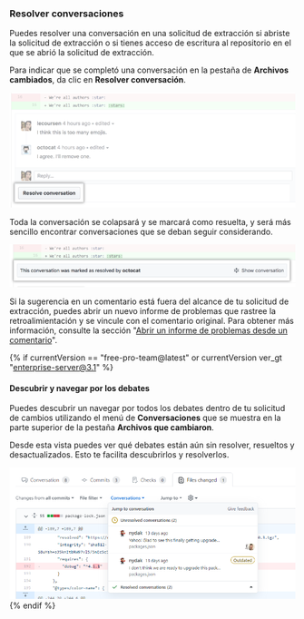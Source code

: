 ### Resolver conversaciones

Puedes resolver una conversación en una solicitud de extracción si abriste la solicitud de extracción o si tienes acceso de escritura al repositorio en el que se abrió la solicitud de extracción.

Para indicar que se completó una conversación en la pestaña de **Archivos cambiados**, da clic en **Resolver conversación**.

![Conversación de solicitud de extracción con botón Resolve conversation (Resolver conversación)](/assets/images/help/pull_requests/conversation-with-resolve-button.png)

Toda la conversación se colapsará y se marcará como resuelta, y será más sencillo encontrar conversaciones que se deban seguir considerando.

![Conversación resuelta](/assets/images/help/pull_requests/resolved-conversation.png)

Si la sugerencia en un comentario está fuera del alcance de tu solicitud de extracción, puedes abrir un nuevo informe de problemas que rastree la retroalimientación y se vincule con el comentario original. Para obtener más información, consulte la sección "[Abrir un informe de problemas desde un comentario](/github/managing-your-work-on-github/opening-an-issue-from-a-comment)".

{% if currentVersion == "free-pro-team@latest" or currentVersion ver_gt "enterprise-server@3.1" %}
#### Descubrir y navegar por los debates

Puedes descubrir un navegar por todos los debates dentro de tu solicitud de cambios utilizando el menú de **Conversaciones** que se muestra en la parte superior de la pestaña **Archivos que cambiaron**.

Desde esta vista puedes ver qué debates están aún sin resolver, resueltos y desactualizados. Esto te facilita descubrirlos y resolverlos.

![Mostrar el menú de debates](/assets/images/help/pull_requests/conversations-menu.png)
{% endif %}
